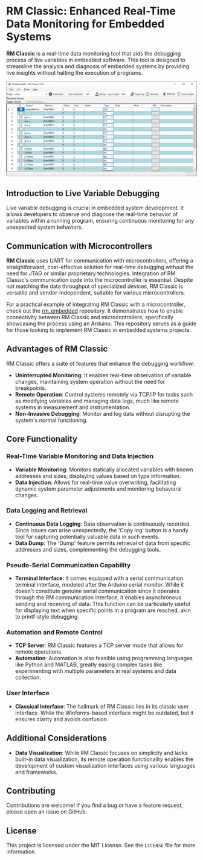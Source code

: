 # RM Classic: Enhanced Real-Time Data Monitoring for Embedded Systems

**RM Classic** is a real-time data monitoring tool that aids the debugging process of live variables in embedded software. This tool is designed to streamline the analysis and diagnosis of embedded systems by providing live insights without halting the execution of programs.

![Screenshot 1](screenshots/screenshot1.png)

## Introduction to Live Variable Debugging

Live variable debugging is crucial in embedded system development. It allows developers to observe and diagnose the real-time behavior of variables within a running program, ensuring continuous monitoring for any unexpected system behaviors.

## Communication with Microcontrollers

**RM Classic** uses UART for communication with microcontrollers, offering a straightforward, cost-effective solution for real-time debugging without the need for JTAG or similar proprietary technologies. Integration of RM Classic's communication code into the microcontroller is essential. Despite not matching the data throughput of specialized devices, RM Classic is versatile and vendor-independent, suitable for various microcontrollers.

For a practical example of integrating RM Classic with a microcontroller, check out the [rm_embedded](https://github.com/NaoNaoMe/rm_embedded) repository. It demonstrates how to enable connectivity between RM Classic and microcontrollers, specifically showcasing the process using an Arduino. This repository serves as a guide for those looking to implement RM Classic in embedded systems projects.

## Advantages of RM Classic

RM Classic offers a suite of features that enhance the debugging workflow:

- **Uninterrupted Monitoring**: It enables real-time observation of variable changes, maintaining system operation without the need for breakpoints.
- **Remote Operation**: Control systems remotely via TCP/IP for tasks such as modifying variables and managing data logs, much like remote systems in measurement and instrumentation.
- **Non-Invasive Debugging**: Monitor and log data without disrupting the system's normal functioning.

## Core Functionality

### Real-Time Variable Monitoring and Data Injection

- **Variable Monitoring**: Monitors statically allocated variables with known addresses and sizes, displaying values based on type information.
- **Data Injection**: Allows for real-time value overwriting, facilitating dynamic system parameter adjustments and monitoring behavioral changes.

### Data Logging and Retrieval

- **Continuous Data Logging**: Data observation is continuously recorded. Since issues can arise unexpectedly, the 'Copy log' button is a handy tool for capturing potentially valuable data in such events.
- **Data Dump**: The 'Dump' feature permits retrieval of data from specific addresses and sizes, complementing the debugging tools.

### Pseudo-Serial Communication Capability

- **Terminal Interface**: It comes equipped with a serial communication terminal interface, modeled after the Arduino serial monitor. While it doesn't constitute genuine serial communication since it operates through the RM communication interface, it enables asynchronous sending and receiving of data. This function can be particularly useful for displaying text when specific points in a program are reached, akin to printf-style debugging.

### Automation and Remote Control

- **TCP Server**: RM Classic features a TCP server mode that allows for remote operations.
- **Automation**: Automation is also feasible using programming languages like Python and MATLAB, greatly easing complex tasks like experimenting with multiple parameters in real systems and data collection.

### User Interface

- **Classical Interface**: The hallmark of RM Classic lies in its classic user interface. While the Winforms-based interface might be outdated, but it ensures clarity and avoids confusion.

## Additional Considerations

- **Data Visualization**: While RM Classic focuses on simplicity and lacks built-in data visualization, its remote operation functionality enables the development of custom visualization interfaces using various languages and frameworks.

## Contributing

Contributions are welcome! If you find a bug or have a feature request, please open an issue on GitHub.

## License

This project is licensed under the MIT License. See the `LICENSE` file for more information.
